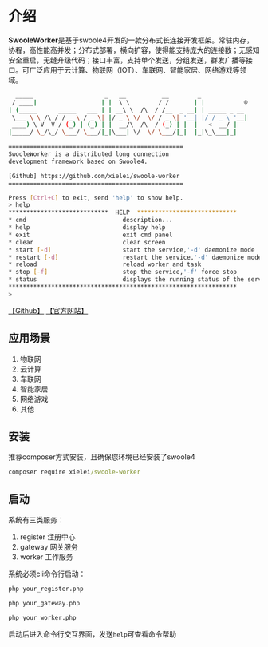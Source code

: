 # 介绍

**SwooleWorker**是基于swoole4开发的一款分布式长连接开发框架。常驻内存，协程，高性能高并发；分布式部署，横向扩容，使得能支持庞大的连接数；无感知安全重启，无缝升级代码；接口丰富，支持单个发送，分组发送，群发广播等接口。可广泛应用于云计算、物联网（IOT）、车联网、智能家居、网络游戏等领域。

``` bash
  _____                    _   __          __        _
 / ____|                  | |  \ \        / /       | |           ®
| (_____      _____   ___ | | __\ \  /\  / /__  _ __| | _____ _ __
 \___ \ \ /\ / / _ \ / _ \| |/ _ \ \/  \/ / _ \| '__| |/ / _ \ '__|
 ____) \ V  V / (_) | (_) | |  __/\  /\  / (_) | |  |   <  __/ |
|_____/ \_/\_/ \___/ \___/|_|\___| \/  \/ \___/|_|  |_|\_\___|_|

=================================================
SwooleWorker is a distributed long connection
development framework based on Swoole4.

[Github] https://github.com/xielei/swoole-worker
=================================================

Press [Ctrl+C] to exit, send 'help' to show help.
> help
****************************  HELP  ****************************
* cmd                           description...
* help                          display help
* exit                          exit cmd panel
* clear                         clear screen
* start [-d]                    start the service,'-d' daemonize mode
* restart [-d]                  restart the service,'-d' daemonize mode
* reload                        reload worker and task
* stop [-f]                     stop the service,'-f' force stop
* status                        displays the running status of the service
****************************************************************
> 
```

[【Github】](http://www.github.com/xielei/swoole-worker) [【官方网站】](http://www.github.com/xielei/swoole-worker)

## 应用场景

1. 物联网
2. 云计算
3. 车联网
4. 智能家居
5. 网络游戏
6. 其他

## 安装

推荐composer方式安装，且确保您环境已经安装了swoole4

``` cmd
composer require xielei/swoole-worker
```

## 启动

系统有三类服务：

1. register 注册中心
2. gateway 网关服务
3. worker 工作服务

系统必须cli命令行启动：

``` bash
php your_register.php
```

``` bash
php your_gateway.php
```

``` bash
php your_worker.php
```

启动后进入命令行交互界面，发送`help`可查看命令帮助
